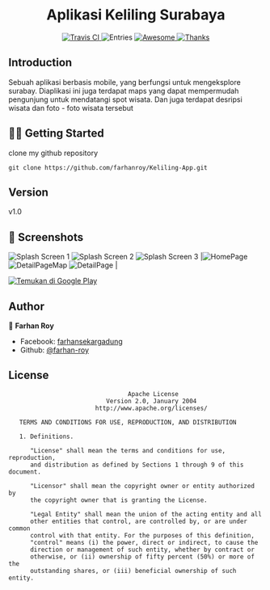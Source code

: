 <h1 align="center">Aplikasi Keliling Surabaya </h1>
<p align="center">

  <a href="https://travis-ci.org/roy1441/Keliling-App">
    <img alt="Travis CI" src="https://travis-ci.org/farhanroy/Keliling-App.svg?branch=master" />
  </a>
  <img alt="Entries" src="https://img.shields.io/badge/Items-352-lightgrey.svg" />
  <a href="https://github.com/sindresorhus/awesome">
    <img alt="Awesome" src="https://cdn.rawgit.com/sindresorhus/awesome/d7305f38d29fed78fa85652e3a63e154dd8e8829/media/badge.svg" />
  </a>
  <a href="https://saythanks.io/to/Solido" target="_blank">
    <img alt="Thanks" src="https://img.shields.io/badge/Say%20Thanks-!-1EAEDB.svg" />
  </a>
</p>

## Introduction
<p>Sebuah aplikasi berbasis mobile, yang berfungsi untuk mengeksplore surabay. Diaplikasi ini juga terdapat maps yang dapat mempermudah pengunjung untuk mendatangi spot wisata. Dan juga terdapat desripsi wisata dan foto - foto wisata tersebut</p>


## ☝🏼  Getting Started
clone my github repository
```
git clone https://github.com/farhanroy/Keliling-App.git
```
## Version
v1.0
## 📱 Screenshots
![Splash Screen 1](https://i.imgur.com/aV6fJ8Bm.png)  ![Splash Screen 2](https://i.imgur.com/rMWaOl2m.png)  ![Splash Screen 3](https://i.imgur.com/Z9sAqbWm.png) |![HomePage](https://i.imgur.com/A3PkdhSm.png)  ![DetailPageMap](https://i.imgur.com/T2oMHJhm.png)  ![DetailPage](https://i.imgur.com/t3SH897m.png) |

<a href='https://play.google.com/store/apps/details?id=com.magang.kelilingapp&pcampaignid=pcampaignidMKT-Other-global-all-co-prtnr-py-PartBadge-Mar2515-1'><img alt='Temukan di Google Play' src='https://play.google.com/intl/id/badges/static/images/badges/id_badge_web_generic.png'/></a>

## Author

👤 **Farhan Roy**

- Facebook: [farhansekargadung](https://web.facebook.com/farhansekargadung)
- Github: [@farhan-roy](https://github.com/farhanroy)

## License
```
                                 Apache License
                           Version 2.0, January 2004
                        http://www.apache.org/licenses/

   TERMS AND CONDITIONS FOR USE, REPRODUCTION, AND DISTRIBUTION

   1. Definitions.

      "License" shall mean the terms and conditions for use, reproduction,
      and distribution as defined by Sections 1 through 9 of this document.

      "Licensor" shall mean the copyright owner or entity authorized by
      the copyright owner that is granting the License.

      "Legal Entity" shall mean the union of the acting entity and all
      other entities that control, are controlled by, or are under common
      control with that entity. For the purposes of this definition,
      "control" means (i) the power, direct or indirect, to cause the
      direction or management of such entity, whether by contract or
      otherwise, or (ii) ownership of fifty percent (50%) or more of the
      outstanding shares, or (iii) beneficial ownership of such entity.
```


